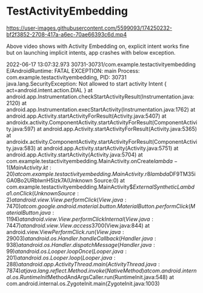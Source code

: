 # TestActivityEmbedding

https://user-images.githubusercontent.com/5599093/174250232-bf2f3852-2708-417a-a6ec-70ae66393c6d.mp4

Above video shows with Activity Embedding on, explicit intent works fine
but on launching implicit intents, app crashes with below exception.

2022-06-17 13:07:32.973 30731-30731/com.example.testactivityembedding E/AndroidRuntime: FATAL EXCEPTION: main
    Process: com.example.testactivityembedding, PID: 30731
    java.lang.SecurityException: Not allowed to start activity Intent { act=android.intent.action.DIAL }
        at android.app.Instrumentation.checkStartActivityResult(Instrumentation.java:2120)
        at android.app.Instrumentation.execStartActivity(Instrumentation.java:1762)
        at android.app.Activity.startActivityForResult(Activity.java:5407)
        at androidx.activity.ComponentActivity.startActivityForResult(ComponentActivity.java:597)
        at android.app.Activity.startActivityForResult(Activity.java:5365)
        at androidx.activity.ComponentActivity.startActivityForResult(ComponentActivity.java:583)
        at android.app.Activity.startActivity(Activity.java:5751)
        at android.app.Activity.startActivity(Activity.java:5704)
        at com.example.testactivityembedding.MainActivity.onCreate$lambda-1(MainActivity.kt:20)
        at com.example.testactivityembedding.MainActivity.$r8$lambda$DF9TM35iGA0Bo2URblwnH5Izk7A(Unknown Source:0)
        at com.example.testactivityembedding.MainActivity$$ExternalSyntheticLambda1.onClick(Unknown Source:2)
        at android.view.View.performClick(View.java:7470)
        at com.google.android.material.button.MaterialButton.performClick(MaterialButton.java:1194)
        at android.view.View.performClickInternal(View.java:7447)
        at android.view.View.access$3700(View.java:844)
        at android.view.View$PerformClick.run(View.java:29003)
        at android.os.Handler.handleCallback(Handler.java:938)
        at android.os.Handler.dispatchMessage(Handler.java:99)
        at android.os.Looper.loopOnce(Looper.java:201)
        at android.os.Looper.loop(Looper.java:288)
        at android.app.ActivityThread.main(ActivityThread.java:7874)
        at java.lang.reflect.Method.invoke(Native Method)
        at com.android.internal.os.RuntimeInit$MethodAndArgsCaller.run(RuntimeInit.java:548)
        at com.android.internal.os.ZygoteInit.main(ZygoteInit.java:1003)
